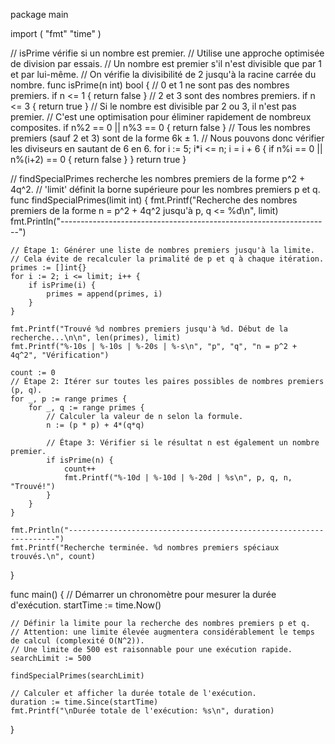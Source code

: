 package main

import (
	"fmt"
	"time"
)

// isPrime vérifie si un nombre est premier.
// Utilise une approche optimisée de division par essais.
// Un nombre est premier s'il n'est divisible que par 1 et par lui-même.
// On vérifie la divisibilité de 2 jusqu'à la racine carrée du nombre.
func isPrime(n int) bool {
	// 0 et 1 ne sont pas des nombres premiers.
	if n <= 1 {
		return false
	}
	// 2 et 3 sont des nombres premiers.
	if n <= 3 {
		return true
	}
	// Si le nombre est divisible par 2 ou 3, il n'est pas premier.
	// C'est une optimisation pour éliminer rapidement de nombreux composites.
	if n%2 == 0 || n%3 == 0 {
		return false
	}
	// Tous les nombres premiers (sauf 2 et 3) sont de la forme 6k ± 1.
	// Nous pouvons donc vérifier les diviseurs en sautant de 6 en 6.
	for i := 5; i*i <= n; i = i + 6 {
		if n%i == 0 || n%(i+2) == 0 {
			return false
		}
	}
	return true
}

// findSpecialPrimes recherche les nombres premiers de la forme p^2 + 4q^2.
// 'limit' définit la borne supérieure pour les nombres premiers p et q.
func findSpecialPrimes(limit int) {
	fmt.Printf("Recherche des nombres premiers de la forme n = p^2 + 4q^2 jusqu'à p, q <= %d\n", limit)
	fmt.Println("-------------------------------------------------------------------")

	// Étape 1: Générer une liste de nombres premiers jusqu'à la limite.
	// Cela évite de recalculer la primalité de p et q à chaque itération.
	primes := []int{}
	for i := 2; i <= limit; i++ {
		if isPrime(i) {
			primes = append(primes, i)
		}
	}

	fmt.Printf("Trouvé %d nombres premiers jusqu'à %d. Début de la recherche...\n\n", len(primes), limit)
	fmt.Printf("%-10s | %-10s | %-20s | %-s\n", "p", "q", "n = p^2 + 4q^2", "Vérification")

	count := 0
	// Étape 2: Itérer sur toutes les paires possibles de nombres premiers (p, q).
	for _, p := range primes {
		for _, q := range primes {
			// Calculer la valeur de n selon la formule.
			n := (p * p) + 4*(q*q)

			// Étape 3: Vérifier si le résultat n est également un nombre premier.
			if isPrime(n) {
				count++
				fmt.Printf("%-10d | %-10d | %-20d | %s\n", p, q, n, "Trouvé!")
			}
		}
	}

	fmt.Println("-------------------------------------------------------------------")
	fmt.Printf("Recherche terminée. %d nombres premiers spéciaux trouvés.\n", count)
}

func main() {
	// Démarrer un chronomètre pour mesurer la durée d'exécution.
	startTime := time.Now()

	// Définir la limite pour la recherche des nombres premiers p et q.
	// Attention: une limite élevée augmentera considérablement le temps de calcul (complexité O(N^2)).
	// Une limite de 500 est raisonnable pour une exécution rapide.
	searchLimit := 500

	findSpecialPrimes(searchLimit)

	// Calculer et afficher la durée totale de l'exécution.
	duration := time.Since(startTime)
	fmt.Printf("\nDurée totale de l'exécution: %s\n", duration)
}
